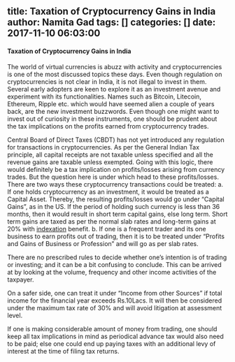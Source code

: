 title: Taxation of Cryptocurrency Gains in India
author: Namita Gad
tags: []
categories: []
date: 2017-11-10 06:03:00
---
#### Taxation of Cryptocurrency Gains in India

The world of virtual currencies is abuzz with activity and cryptocurrencies is one of the most discussed topics these days. Even though regulation on cryptocurrencies is not clear in India, it is not illegal to invest in them. Several early adopters are keen to explore it as an investment avenue and experiment with its functionalities. Names such as Bitcoin, Litecoin, Ethereum, Ripple etc. which would have seemed alien a couple of years back, are the new investment buzzwords. Even though one might want to invest out of curiosity in these instruments, one should be prudent about the tax implications on the profits earned from cryptocurrency trades.

Central Board of Direct Taxes (CBDT) has not yet introduced any regulation for transactions in cryptocurrencies. As per the General Indian Tax principle, all capital receipts are not taxable unless specified and all the revenue gains are taxable unless exempted. Going with this logic, there would definitely be a tax implication on profits/losses arising from currency trades. But the question here is under which head to these profits/losses. There are two ways these cryptocurrency transactions could be treated:
a.	If one holds cryptocurrency as an investment, it would be treated as a Capital Asset. Thereby, the resulting profits/losses would go under “Capital Gains”, as in the US. If the period of holding such currency is less than 36 months, then it would result in short term capital gains, else long term. Short term gains are taxed as per the normal slab rates and long-term gains at 20% with [indexation](https://scripbox.com/blog/what-is-indexation-and-why-you-should-know-about-it-hint-it-saves-taxes) benefit.
b.	 If one is a frequent trader and its one business to earn profits out of trading, then it is to be treated under “Profits and Gains of Business or Profession” and will go as per slab rates.

There are no prescribed rules to decide whether one’s intention is of trading or investing; and it can be a bit confusing to conclude. This can be arrived at by looking at the volume, frequency and other income activities of the taxpayer. 

On a safer side, one can treat it under “Income from other Sources” if total income for the financial year exceeds Rs.10Lacs. It will then be considered under the maximum tax rate of 30% and will avoid litigation at assessment level.

If one is making considerable amount of money from trading, one should keep all tax implications in mind as periodical advance tax would also need to be paid; else one could end up paying taxes with an additional levy of interest at the time of filing tax returns.